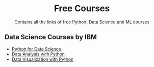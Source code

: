 <h1 align="center"> Free Courses </h1>
<p align="center">Contains all the links of free Python, Data Science and ML courses</p>

## Data Science Courses by IBM
- [Python for Data Science](https://tweetdeck.twitter.com/#:~:text=for%20Data%20Science-,cognitiveclass.ai/courses/course%E2%80%A6,-1)
- [Data Analysis with Python](https://t.co/RdOSonxk2t)
- [Data Visualization with Python](https://t.co/hOvA3mcJ18)
